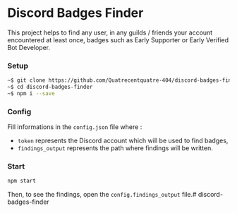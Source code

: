 # Discord Badges Finder
This project helps to find any user, in any guilds / friends your account encountered at least once, badges such as Early Supporter or Early Verified Bot Developer.

### Setup
```bash
~$ git clone https://github.com/Quatrecentquatre-404/discord-badges-finder
~$ cd discord-badges-finder
~$ npm i --save
```

### Config
Fill informations in the ``config.json`` file where :
-   ``token`` represents the Discord account which will be used to find badges,
-   ``findings_output`` represents the path where findings will be written.

### Start
```bash
npm start
```
Then, to see the findings, open the ``config.findings_output`` file.# discord-badges-finder
